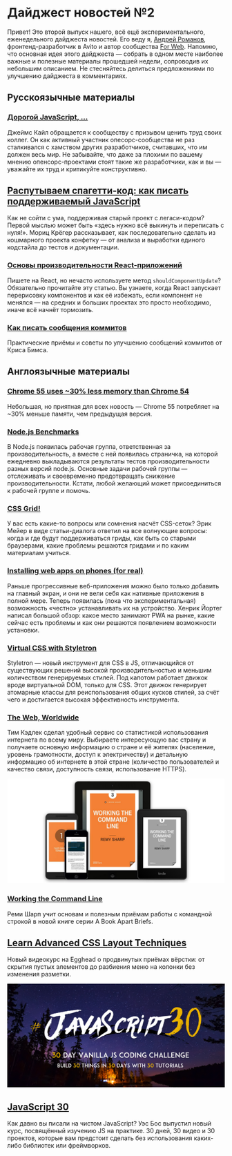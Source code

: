 # Дайджест новостей №2

Привет! Это второй выпуск нашего, всё ещё экспериментального, еженедельного
дайджеста новостей. Его веду я, [Андрей Романов][13], фронтенд-разработчик
в Avito и автор сообщества [For Web][14]. Напомню, что основная
идея этого дайджеста — собрать в одном месте наиболее важные и полезные
материалы прошедшей недели, сопроводив их небольшим описанием. Не стесняйтесь
делиться предложениями по улучшению дайджеста в комментариях.


## Русскоязычные материалы
### [Дорогой JavaScript, ...][8]

Джеймс Кайл обращается к сообществу с призывом ценить труд своих коллег.
Он как активный участник опесорс-сообщества не раз сталкивался с хамством
других разработчиков, считавших, что им должен весь мир. Не забывайте, что
даже за плохими по вашему мнению опенсорс-проектами стоят такие же
разработчики, как и вы — уважайте их труд и критикуйте конструктивно.


## [Распутываем спагетти-код: как писать поддерживаемый JavaScript][12]

Как не сойти с ума, поддерживая старый проект с легаси-кодом? Первой мыслью
может быть «здесь нужно всё выкинуть и переписать с нуля!». Мориц Крёгер
рассказывает, как последовательно сделать из кошмарного проекта конфетку —
от анализа и выработки единого кодстайла до тестов и документации.


### [Основы производительности React-приложений][6]

Пишете на React, но нечасто используете метод `shouldComponentUpdate`?
Обязательно прочитайте эту статью. Вы узнаете, когда React запускает перерисовку
компонентов и как её избежать, если компонент не менялся — на средних
и больших проектах это просто необходимо, иначе всё начнёт тормозить.


### [Как писать сообщения коммитов][4]

Практические приёмы и советы по улучшению сообщений коммитов от Криса Бимса.


## Англоязычные материалы
### [Chrome 55 uses ~30% less memory than Chrome 54][0]

Небольшая, но приятная для всех новость — Chrome 55 потребляет на ~30% меньше
памяти, чем предыдущая версия.


### [Node.js Benchmarks][1]

В Node.js появилась рабочая группа, ответственная за производительность,
а вместе с ней появилась страничка, на которой ежедневно выкладываются
результаты тестов производительности разных версий node.js. Основные задачи рабочей
группы — отслеживать и своевременно предотвращать снижение производительности.
Кстати, любой желающий может присоединиться к рабочей группе и помочь.


### [CSS Grid!][2]

У вас есть какие-то вопросы или сомнения насчёт CSS-сеток? Эрик Мейер в виде
статьи-диалога ответил на все волнующие вопросы: когда и где будут
поддерживаться гриды, как быть со старыми браузерами, какие проблемы решаются
гридами и по каким материалам учиться.


### [Installing web apps on phones (for real)][3]

Раньше прогрессивные веб-приложения можно было только добавить на главный экран,
и они не вели себя как нативные приложения в полной мере. Теперь появилась (пока
что экспериментальная) возможность «честно» устанавливать их на устройство.
Хенрик Йортег написал большой обзор: какое место занимают PWA на рынке, какие
сейчас есть проблемы и как они решаются появлением возможности установки.


### [Virtual CSS with Styletron][5]

Styletron — новый инструмент для CSS в JS, отличающийся от существующих решений
высокой производительностью и меньшим количеством генерируемых стилей. Под
капотом работает движок вроде виртуальной DOM, только для CSS. Этот движок
генерирует атомарные классы для реиспользования общих кусков стилей, за счёт
чего и достигается высокая эффективность инструмента.


### [The Web, Worldwide][7]

Тим Кэдлек сделал удобный сервис со статистикой использования интернета по всему
миру. Выбираете интересующую вас страну и получаете основную информацию о стране
и её жителях (население, уровень грамотности, доступ к электричеству)
и детальную информацию об интернете в этой стране (количество пользователей
и качество связи, доступность связи, использование HTTPS).

![Книга Working the Command Line на разных устройствах][working the command line]


### [Working the Command Line][9]

Реми Шарп учит основам и полезным приёмам работы с командной строкой в новой
книге серии A Book Apart Briefs.


## [Learn Advanced CSS Layout Techniques][10]

Новый видеокурс на Egghead о продвинутых приёмах вёрстки: от скрытия пустых
элементов до разбиения меню на колонки без изменения разметки.

![JavaScript 30 — тридцатидневное соревнование по программированию на чистом JavaScript][javascript 30]


## [JavaScript 30][11]

Как давно вы писали на чистом JavaScript? Уэс Бос выпустил новый курс,
посвящённый изучению JS на практике. 30 дней, 30 видео и 30 проектов, которые
вам предстоит сделать без использования каких-либо библиотек или фреймворков.


[0]: https://www.prerender.cloud/blog/2016/12/03/chrome-memory-54-vs-55
[1]: https://benchmarking.nodejs.org/
[2]: http://meyerweb.com/eric/thoughts/2016/12/05/css-grid/
[3]: https://joreteg.com/blog/installing-web-apps-for-real
[4]: http://frontiermag.ru/commit-message.html
[5]: https://ryantsao.com/blog/virtual-css-with-styletron
[6]: http://blog.csssr.ru/2016/12/07/react-perfomance/
[7]: https://www.webworldwide.io/
[8]: https://habrahabr.ru/post/316978/
[9]: https://abookapart.com/products/working-the-command-line
[10]: https://egghead.io/courses/learn-advanced-css-layout-techniques
[11]: https://javascript30.com/
[12]: http://prgssr.ru/development/rasputyvaem-spagetti-kod-kak-pisat-podderzhivaemyj-javascript.html
[13]: http://andrew-r.ru
[14]: http://vk.com/forwebdev

[working the command line]: img/working-the-command-line.jpg "Working the command line"
[javascript 30]: img/javascript30.png "javascript 30"
